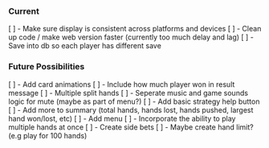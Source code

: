 ### Current

[ ] - Make sure display is consistent across platforms and devices
[ ] - Clean up code / make web version faster (currently too much delay and lag)
[ ] - Save into db so each player has different save
 
### Future Possibilities
[ ] - Add card animations
[ ] - Include how much player won in result message
[ ] - Multiple split hands
[ ] - Seperate music and game sounds logic for mute (maybe as part of menu?)
[ ] - Add basic strategy help button
[ ] - Add more to summary (total hands, hands lost, hands pushed, largest hand won/lost, etc)
[ ] - Add menu
[ ] - Incorporate the ability to play multiple hands at once
[ ] - Create side bets
[ ] - Maybe create hand limit? (e.g play for 100 hands)
